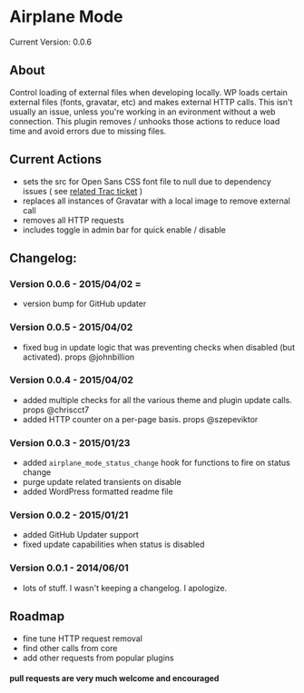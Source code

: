 Airplane Mode
========================

Current Version: 0.0.6

## About
Control loading of external files when developing locally. WP loads certain external files (fonts, gravatar, etc) and makes external HTTP calls. This isn't usually an issue, unless you're working in an evironment without a web connection. This plugin removes / unhooks those actions to reduce load time and avoid errors due to missing files.

## Current Actions
* sets the src for Open Sans CSS font file to null due to dependency issues ( see [related Trac ticket](https://core.trac.wordpress.org/ticket/28478) )
* replaces all instances of Gravatar with a local image to remove external call
* removes all HTTP requests
* includes toggle in admin bar for quick enable / disable

## Changelog:

### Version 0.0.6 - 2015/04/02 =
* version bump for GitHub updater

### Version 0.0.5 - 2015/04/02
* fixed bug in update logic that was preventing checks when disabled (but activated). props @johnbillion

### Version 0.0.4 - 2015/04/02

* added multiple checks for all the various theme and plugin update calls. props @chriscct7
* added HTTP counter on a per-page basis. props @szepeviktor

### Version 0.0.3 - 2015/01/23

* added `airplane_mode_status_change` hook for functions to fire on status change
* purge update related transients on disable
* added WordPress formatted readme file

### Version 0.0.2 - 2015/01/21

* added GitHub Updater support
* fixed update capabilities when status is disabled

### Version 0.0.1 - 2014/06/01

* lots of stuff. I wasn't keeping a changelog. I apologize.

## Roadmap
* fine tune HTTP request removal
* find other calls from core
* add other requests from popular plugins


#### pull requests are very much welcome and encouraged